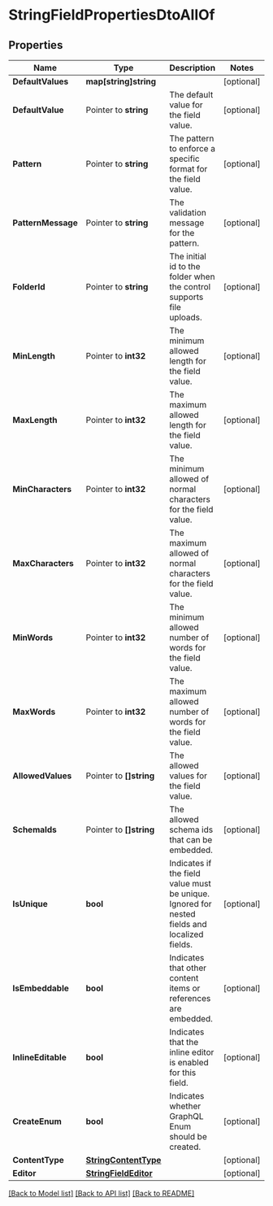 # StringFieldPropertiesDtoAllOf

## Properties

Name | Type | Description | Notes
------------ | ------------- | ------------- | -------------
**DefaultValues** | **map[string]string** |  | [optional] 
**DefaultValue** | Pointer to **string** | The default value for the field value. | [optional] 
**Pattern** | Pointer to **string** | The pattern to enforce a specific format for the field value. | [optional] 
**PatternMessage** | Pointer to **string** | The validation message for the pattern. | [optional] 
**FolderId** | Pointer to **string** | The initial id to the folder when the control supports file uploads. | [optional] 
**MinLength** | Pointer to **int32** | The minimum allowed length for the field value. | [optional] 
**MaxLength** | Pointer to **int32** | The maximum allowed length for the field value. | [optional] 
**MinCharacters** | Pointer to **int32** | The minimum allowed of normal characters for the field value. | [optional] 
**MaxCharacters** | Pointer to **int32** | The maximum allowed of normal characters for the field value. | [optional] 
**MinWords** | Pointer to **int32** | The minimum allowed number of words for the field value. | [optional] 
**MaxWords** | Pointer to **int32** | The maximum allowed number of words for the field value. | [optional] 
**AllowedValues** | Pointer to **[]string** | The allowed values for the field value. | [optional] 
**SchemaIds** | Pointer to **[]string** | The allowed schema ids that can be embedded. | [optional] 
**IsUnique** | **bool** | Indicates if the field value must be unique. Ignored for nested fields and localized fields. | [optional] 
**IsEmbeddable** | **bool** | Indicates that other content items or references are embedded. | [optional] 
**InlineEditable** | **bool** | Indicates that the inline editor is enabled for this field. | [optional] 
**CreateEnum** | **bool** | Indicates whether GraphQL Enum should be created. | [optional] 
**ContentType** | [**StringContentType**](StringContentType.md) |  | [optional] 
**Editor** | [**StringFieldEditor**](StringFieldEditor.md) |  | [optional] 

[[Back to Model list]](../README.md#documentation-for-models) [[Back to API list]](../README.md#documentation-for-api-endpoints) [[Back to README]](../README.md)


